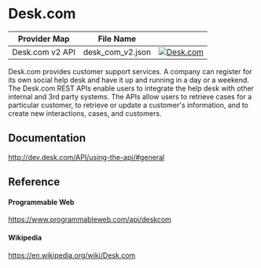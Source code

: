 # Desk.com

| Provider Map | File Name | |
|------------------------------|------------------------------|--------------------------------------------------------------------------------------------------------------------------------------------------------------------------------------------------------------------------------------------------------------------|
| Desk.com v2 API | desk_com_v2.json | [![Desk.com](https://d233zlhvpze22y.cloudfront.net/github/AddBitScoopXSmall.png)](https://bitscoop.com/maps/create?source=https://raw.githubusercontent.com/bitscooplabs/provider-maps/master/desk_com/desk_com_v2.json) |

Desk.com provides customer support services. A company can register for its own social help desk and have it up and running in a day or a weekend. The Desk.com REST APIs enable users to integrate the help desk with other internal and 3rd party systems. The APIs allow users to retrieve cases for a particular customer, to retrieve or update a customer's information, and to create new interactions, cases, and customers.

## Documentation
http://dev.desk.com/API/using-the-api/#general

## Reference

#### Programmable Web
https://www.programmableweb.com/api/deskcom

#### Wikipedia
https://en.wikipedia.org/wiki/Desk.com
